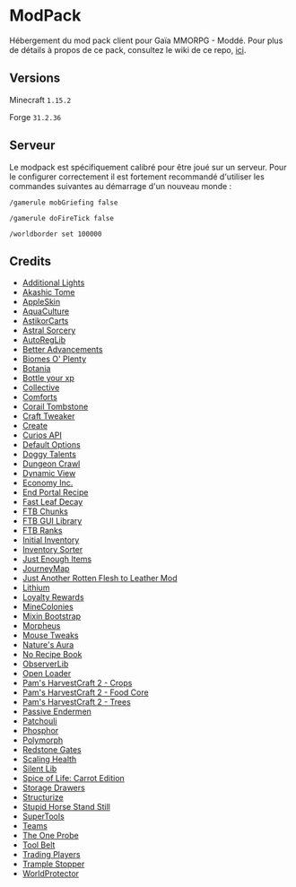 # ModPack

Hébergement du mod pack client pour Gaïa MMORPG - Moddé. Pour plus de détails à propos de ce pack, consultez le wiki de ce repo, [ici](https://github.com/GaiaMMORPG/ModPack/wiki).

## Versions

Minecraft `1.15.2`

Forge `31.2.36`

## Serveur

Le modpack est spécifiquement calibré pour être joué sur un serveur. Pour le configurer correctement il est fortement recommandé d'utiliser les commandes suivantes au démarrage d'un nouveau monde :

`/gamerule mobGriefing false`

`/gamerule doFireTick false`

`/worldborder set 100000`

## Credits

- [Additional Lights](https://www.curseforge.com/minecraft/mc-mods/additional-lights)
- [Akashic Tome](https://www.curseforge.com/minecraft/mc-mods/akashic-tome)
- [AppleSkin](https://www.curseforge.com/minecraft/mc-mods/appleskin)
- [AquaCulture](https://www.curseforge.com/minecraft/mc-mods/aquaculture)
- [AstikorCarts](https://www.curseforge.com/minecraft/mc-mods/astikorcarts)
- [Astral Sorcery](https://www.curseforge.com/minecraft/mc-mods/astral-sorcery)
- [AutoRegLib](https://www.curseforge.com/minecraft/mc-mods/autoreglib)
- [Better Advancements](https://www.curseforge.com/minecraft/mc-mods/better-advancements)
- [Biomes O' Plenty](https://www.curseforge.com/minecraft/mc-mods/biomes-o-plenty)
- [Botania](https://www.curseforge.com/minecraft/mc-mods/botania)
- [Bottle your xp](https://www.curseforge.com/minecraft/mc-mods/bottle-your-xp)
- [Collective](https://www.curseforge.com/minecraft/mc-mods/collective)
- [Comforts](https://www.curseforge.com/minecraft/mc-mods/comforts)
- [Corail Tombstone](https://www.curseforge.com/minecraft/mc-mods/corail-tombstone)
- [Craft Tweaker](https://www.curseforge.com/minecraft/mc-mods/crafttweaker)
- [Create](https://www.curseforge.com/minecraft/mc-mods/create)
- [Curios API](https://www.curseforge.com/minecraft/mc-mods/curios)
- [Default Options](https://www.curseforge.com/minecraft/mc-mods/default-options)
- [Doggy Talents](https://www.curseforge.com/minecraft/mc-mods/doggy-talents)
- [Dungeon Crawl](https://www.curseforge.com/minecraft/mc-mods/dungeon-crawl)
- [Dynamic View](https://www.curseforge.com/minecraft/mc-mods/dynamic-view)
- [Economy Inc.](https://www.curseforge.com/minecraft/mc-mods/economy-inc)
- [End Portal Recipe](https://www.curseforge.com/minecraft/mc-mods/end-portal-recipe)
- [Fast Leaf Decay](https://www.curseforge.com/minecraft/mc-mods/fast-leaf-decay)
- [FTB Chunks](https://jenkins.latmod.com/job/FTB-Chunks/)
- [FTB GUI Library](https://jenkins.latmod.com/job/FTB-GUI-Library/)
- [FTB Ranks](https://jenkins.latmod.com/job/FTB-Ranks/)
- [Initial Inventory](https://www.curseforge.com/minecraft/mc-mods/initial-inventory)
- [Inventory Sorter](https://www.curseforge.com/minecraft/mc-mods/inventory-sorter)
- [Just Enough Items](https://www.curseforge.com/minecraft/mc-mods/jei)
- [JourneyMap](https://www.curseforge.com/minecraft/mc-mods/journeymap)
- [Just Another Rotten Flesh to Leather Mod](https://www.curseforge.com/minecraft/mc-mods/just-another-rotten-flesh-to-leather-mod)
- [Lithium](https://www.curseforge.com/minecraft/mc-mods/lithium-forge/files/2919618)
- [Loyalty Rewards](https://www.curseforge.com/minecraft/mc-mods/loyalty-rewards)
- [MineColonies](https://www.curseforge.com/minecraft/mc-mods/minecolonies)
- [Mixin Bootstrap](https://www.curseforge.com/minecraft/mc-mods/mixinbootstrap)
- [Morpheus](https://www.curseforge.com/minecraft/mc-mods/morpheus)
- [Mouse Tweaks](https://www.curseforge.com/minecraft/mc-mods/mouse-tweaks)
- [Nature's Aura](https://www.curseforge.com/minecraft/mc-mods/natures-aura)
- [No Recipe Book](https://www.curseforge.com/minecraft/mc-mods/no-recipe-book)
- [ObserverLib](https://www.curseforge.com/minecraft/mc-mods/observerlib)
- [Open Loader](https://www.curseforge.com/minecraft/mc-mods/open-loader)
- [Pam's HarvestCraft 2 - Crops](https://www.curseforge.com/minecraft/mc-mods/pams-harvestcraft-2-crops)
- [Pam's HarvestCraft 2 - Food Core](https://www.curseforge.com/minecraft/mc-mods/pams-harvestcraft-2-food-core)
- [Pam's HarvestCraft 2 - Trees](https://www.curseforge.com/minecraft/mc-mods/pams-harvestcraft-2-trees)
- [Passive Endermen](https://www.curseforge.com/minecraft/mc-mods/passive-endermen)
- [Patchouli](https://www.curseforge.com/minecraft/mc-mods/patchouli)
- [Phosphor](https://www.curseforge.com/minecraft/mc-mods/phosphor-forge/files/2747710)
- [Polymorph](https://www.curseforge.com/minecraft/mc-mods/polymorph)
- [Redstone Gates](https://www.curseforge.com/minecraft/mc-mods/redstone-gates)
- [Scaling Health](https://www.curseforge.com/minecraft/mc-mods/scaling-health)
- [Silent Lib](https://www.curseforge.com/minecraft/mc-mods/silent-lib)
- [Spice of Life: Carrot Edition](https://www.curseforge.com/minecraft/mc-mods/spice-of-life-carrot-edition)
- [Storage Drawers](https://www.curseforge.com/minecraft/mc-mods/storage-drawers)
- [Structurize](https://www.curseforge.com/minecraft/mc-mods/structurize)
- [Stupid Horse Stand Still](https://www.curseforge.com/minecraft/mc-mods/stupid-horse-stand-still)
- [SuperTools](https://www.curseforge.com/minecraft/mc-mods/super-tools)
- [Teams](https://www.curseforge.com/minecraft/mc-mods/teams-mod)
- [The One Probe](https://www.curseforge.com/minecraft/mc-mods/the-one-probe)
- [Tool Belt](https://www.curseforge.com/minecraft/mc-mods/tool-belt)
- [Trading Players](https://www.curseforge.com/minecraft/mc-mods/trading-players)
- [Trample Stopper](https://www.curseforge.com/minecraft/mc-mods/trample-stopper)
- [WorldProtector](https://www.curseforge.com/minecraft/mc-mods/worldprotector)

